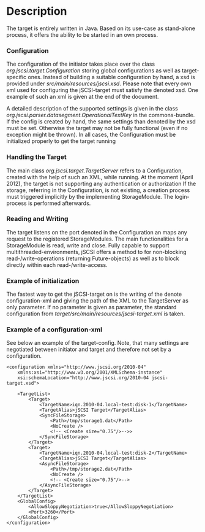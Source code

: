# Description

The target is entirely written in Java. Based on its use-case as stand-alone process, it offers the ability to be started in an own process.

### Configuration

The configuration of the initiator takes place over the class *org.jscsi.target.Configuration* storing global configurations as well as target-specific ones. Instead of building a suitable configuration by hand, a xsd is provided under *src/main/resources/jscsi.xsd*.
Please note that every own xml used for configuring the jSCSI-target must satisfy the denoted xsd. One example of such an xml is given at the end of the document.

A detailed description of the supported settings is given in the class *org.jscsi.parser.datasegment.OperationalTextKey* in the commons-bundle. If the config is created by hand, the same settings than denoted by the xsd must be set. Otherwise the target may not be fully functional (even if no exception might be thrown). In all cases, the Configuration must be initialized properly to get the target running

### Handling the Target

The main class *org.jscsi.target.TargetServer* refers to a Configuration, created with the help of such an XML, while running. At the moment (April 2012), the target is not supporting any authentication or authorization
If the storage, referring in the Configuration, is not existing, a creation process must triggered implicitly by the implementing StorageModule. The login-process is performed afterwards.

### Reading and Writing

The target listens on the port denoted in the Configuration an maps any request to the registered StorageModules. The main functionalities for a StorageModule is read, write and close. Fully capable to support multithreaded-environments, jSCSI offers a method to for non-blocking read-/write-operations (returning Future-objects) as well as to block directly within each read-/write-access.

### Example of initialization

The fastest way to get the jSCSI-target on is the writing of the denote configuration-xml and giving the path of the XML to the TargetServer as only parameter. If no parameter is given as parameter, the standard configuration from *target/src/main/resources/jscsi-target.xml* is taken.

### Example of a configuration-xml

See below an example of the target-config. Note, that many settings are negotiated between initiator and target and therefore not set by a configuration.

			
	<configuration xmlns="http://www.jscsi.org/2010-04"
	    xmlns:xsi="http://www.w3.org/2001/XMLSchema-instance"
	    xsi:schemaLocation="http://www.jscsi.org/2010-04 jscsi-target.xsd">

	    <TargetList>
	        <Target>
	            <TargetName>iqn.2010-04.local-test:disk-1</TargetName>
	            <TargetAlias>jSCSI Target</TargetAlias>
	            <SyncFileStorage>
	                <Path>/tmp/storage1.dat</Path>
	                <NoCreate />
	                <!-- <Create size="0.75"/>-->>
	            </SyncFileStorage>
	        </Target>
	        <Target>
	            <TargetName>iqn.2010-04.local-test:disk-2</TargetName>
	            <TargetAlias>jSCSI Target</TargetAlias>
	            <AsyncFileStorage>
	                <Path>/tmp/storage2.dat</Path>
	                <NoCreate />
	                <!-- <Create size="0.75"/>-->
	            </AsyncFileStorage>
	        </Target>
	    </TargetList>
	    <GlobalConfig>
	        <AllowSloppyNegotiation>true</AllowSloppyNegotiation>
	        <Port>3260</Port>
	    </GlobalConfig>
	</configuration>
	
			
